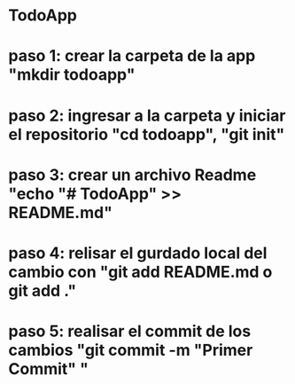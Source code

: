 # TodoApp
# paso 1: crear la carpeta de la app "mkdir todoapp"
# paso 2: ingresar a la carpeta y iniciar el repositorio "cd todoapp", "git init"  
# paso 3: crear un archivo Readme "echo "# TodoApp" >> README.md"
# paso 4: relisar el gurdado local del cambio con "git add README.md o git add ."
# paso 5: realisar el commit de los cambios "git commit -m "Primer Commit" "

